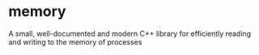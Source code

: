# memory
A small, well-documented and modern C++ library for efficiently reading and writing to the memory of processes
